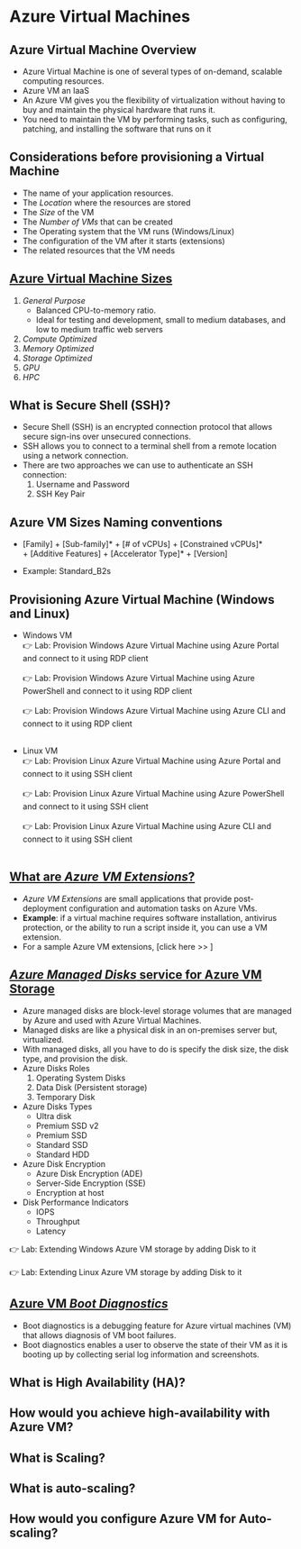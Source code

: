 # Azure Virtual Machines

## Azure Virtual Machine Overview
   - Azure Virtual Machine is one of several types of on-demand, scalable computing resources.
   - Azure VM an IaaS
   - An Azure VM gives you the flexibility of virtualization without having to buy and maintain the physical hardware that runs it.
   - You need to maintain the VM by performing tasks, such as configuring, patching, and installing the software that runs on it

## Considerations before provisioning a Virtual Machine
   - The name of your application resources.
   - The *Location* where the resources are stored
   - The *Size* of the VM
   - The *Number of VMs* that can be created
   - The Operating system that the VM runs (Windows/Linux)
   - The configuration of the VM after it starts (extensions)
   - The related resources that the VM needs

## [Azure Virtual Machine Sizes](https://learn.microsoft.com/en-us/azure/virtual-machines/sizes)
   1) *General Purpose*
      - Balanced CPU-to-memory ratio.
      - Ideal for testing and development, small to medium databases, and low to medium traffic web servers
   2) *Compute Optimized*
   3) *Memory Optimized*
   4) *Storage Optimized*
   5) *GPU*
   6) *HPC*

## What is Secure Shell (SSH)?
   - Secure Shell (SSH) is an encrypted connection protocol that allows secure sign-ins over unsecured connections. 
   - SSH allows you to connect to a terminal shell from a remote location using a network connection.
   - There are two approaches we can use to authenticate an SSH connection:
     1) Username and Password
     2) SSH Key Pair

## Azure VM Sizes Naming conventions
   - <p>[Family] + [Sub-family]* + [# of vCPUs] + [Constrained vCPUs]* + [Additive Features] + [Accelerator Type]* + [Version]</p>
   - Example: Standard_B2s


## Provisioning Azure Virtual Machine (Windows and Linux)

   - Windows VM</br>
   👉 Lab: Provision Windows Azure Virtual Machine using Azure Portal and connect to it using RDP client</br></br>
   👉 Lab: Provision Windows Azure Virtual Machine using Azure PowerShell and connect to it using RDP client</br></br>
   👉 Lab: Provision Windows Azure Virtual Machine using Azure CLI and connect to it using RDP client</br></br>

   - Linux VM</br>
   👉 Lab: Provision Linux Azure Virtual Machine using Azure Portal and connect to it using SSH client</br></br>
   👉 Lab: Provision Linux Azure Virtual Machine using Azure PowerShell and connect to it using SSH client</br></br>
   👉 Lab: Provision Linux Azure Virtual Machine using Azure CLI and connect to it using SSH client</br></br>


## [What are *Azure VM Extensions*?](https://learn.microsoft.com/en-us/azure/virtual-machines/extensions/overview)
   - *Azure VM Extensions* are small applications that provide post-deployment configuration and automation tasks on Azure VMs.
   - <b>Example</b>: if a virtual machine requires software installation, antivirus protection, or the ability to run a script inside it, you can use a VM extension.
   - For a sample Azure VM extensions, [click here >> ]

## [*Azure Managed Disks* service for Azure VM Storage](https://docs.microsoft.com/en-us/azure/virtual-machines/disks-types)
   - Azure managed disks are block-level storage volumes that are managed by Azure and used with Azure Virtual Machines.
   - Managed disks are like a physical disk in an on-premises server but, virtualized.
   - With managed disks, all you have to do is specify the disk size, the disk type, and provision the disk.
   - Azure Disks Roles
     1. Operating System Disks
     2. Data Disk (Persistent storage)
     3. Temporary Disk
   - Azure Disks Types
     - Ultra disk
     - Premium SSD v2
     - Premium SSD
     - Standard SSD
     - Standard HDD
   - Azure Disk Encryption
     - Azure Disk Encryption (ADE)
     - Server-Side Encryption (SSE)
     - Encryption at host
   - Disk Performance Indicators
     - IOPS
     - Throughput
     - Latency 
   
👉 Lab: Extending Windows Azure VM storage by adding Disk to it</br></br>
👉 Lab: Extending Linux Azure VM storage by adding Disk to it

## [Azure VM *Boot Diagnostics*](https://docs.microsoft.com/en-us/azure/virtual-machines/boot-diagnostics)
   - Boot diagnostics is a debugging feature for Azure virtual machines (VM) that allows diagnosis of VM boot failures.
   - Boot diagnostics enables a user to observe the state of their VM as it is booting up by collecting serial log information and screenshots.

## What is High Availability (HA)?

## How would you achieve high-availability with Azure VM?

## What is Scaling?

## What is auto-scaling?

## How would you configure Azure VM for Auto-scaling?
